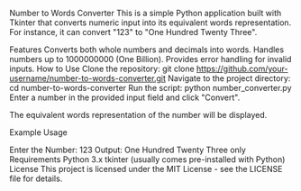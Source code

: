 Number to Words Converter
This is a simple Python application built with Tkinter that converts numeric input into its equivalent words representation. For instance, it can convert "123" to "One Hundred Twenty Three".

Features
Converts both whole numbers and decimals into words.
Handles numbers up to 1000000000 (One Billion).
Provides error handling for invalid inputs.
How to Use
Clone the repository:
git clone https://github.com/your-username/number-to-words-converter.git
Navigate to the project directory:
cd number-to-words-converter
Run the script:
python number_converter.py
Enter a number in the provided input field and click "Convert".

The equivalent words representation of the number will be displayed.

Example Usage

Enter the Number: 123
Output: One Hundred Twenty Three only
Requirements
Python 3.x
tkinter (usually comes pre-installed with Python)
License
This project is licensed under the MIT License - see the LICENSE file for details.
